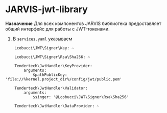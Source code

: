 # JARVIS-jwt-library
 
**Назначение**
Для всех компонентов JARVIS библиотека предоставляет общий интерфейс для работы с JWT-токенами.


1.   В `services.yaml` указываем
```$xslt
    Lcobucci\JWT\Signer\Key: ~

    Lcobucci\JWT\Signer\Rsa\Sha256: ~

    Tendertech\JwtHandler\KeyProvider:
        arguments:
            $pathPublicKey: 'file://%kernel.project_dir%/config/jwt/public.pem'

    Tendertech\JwtHandler\Validator:
        arguments:
            $singer: '@Lcobucci\JWT\Signer\Rsa\Sha256'

    Tendertech\JwtHandler\DataProvider: ~

```


